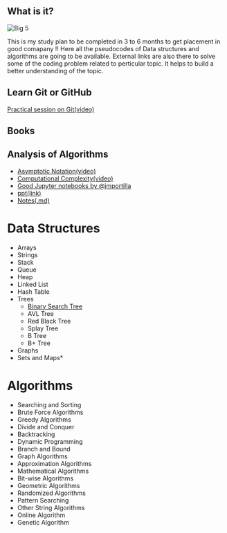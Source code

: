 ## What is it?
![Big 5](https://github.com/perceptron00/DSA-PseudoCodes/blob/master/Images/Big5.jpg)

This is my study plan to be completed in 3 to 6 months to get placement in good comapany !!
Here all the pseudocodes of Data structures and algorithms are going to be available. External links are also there to solve some of the coding problem related to perticular topic. It helps to build a better understanding of the topic.



## Learn Git or GitHub
[Practical session on Git(video)](https://www.youtube.com/watch?v=MJUJ4wbFm_A)

## Books

## Analysis of Algorithms
 - [Asymptotic Notation(video)](https://www.youtube.com/watch?v=iOq5kSKqeR4&t=10s)
 - [Computational Complexity(video)](https://www.youtube.com/watch?v=IM9sHGlYV5A&list=PL6nL4szcweJinUXs7Lq9M_cPNK27Uo7xT&index=2)
 - [Good Jupyter notebooks by @jmportilla](http://nbviewer.jupyter.org/github/jmportilla/Python-for-Algorithms--Data-Structures--and-Interviews/tree/master/Algorithm%20Analysis%20and%20Big%20O/)
 - [ppt(link)](https://docs.google.com/viewer?a=v&pid=sites&srcid=dGhhcGFyLmVkdXxkYXRhLXN0cnVjdHVyZXMtYWxnb3JpdGhtc3xneDo2ZDgxMDgwZmZmYzZlNWU)
 - [Notes(.md)](https://github.com/perceptron00/DSA-PseudoCodes/blob/master/Notes/AlgorithmAnalysis.md#time-space-tradeoff)
# Data Structures
- Arrays
- Strings
- Stack
- Queue
- Heap
- Linked List
- Hash Table
- Trees
  - [Binary Search Tree](https://github.com/perceptron00/DSA-PseudoCodes/blob/master/PseudoCodes/BST.md)
  - AVL Tree 
  - Red Black Tree
  - Splay Tree
  - B Tree
  - B+ Tree
- Graphs
- Sets and Maps*

# Algorithms
- Searching and Sorting
- Brute Force Algorithms
- Greedy Algorithms
- Divide and Conquer
- Backtracking
- Dynamic Programming
- Branch and Bound
- Graph Algorithms
- Approximation Algorithms
- Mathematical Algorithms
- Bit-wise Algorithms
- Geometric Algorithms
- Randomized Algorithms
- Pattern Searching
- Other String Algorithms
- Online Algorithm
- Genetic Algorithm
